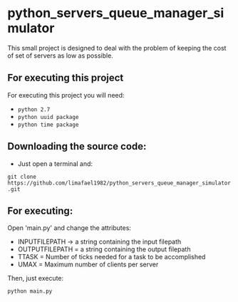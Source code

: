 # python_servers_queue_manager_simulator
This small project is designed to deal with the problem of keeping the cost of set of servers as low as possible.

## For executing this project

For executing this project you will need:

- `python 2.7`
- `python uuid package`
- `python time package`

## Downloading the source code:

- Just open a terminal and:
 
 `git clone https://github.com/limafael1982/python_servers_queue_manager_simulator.git`


## For executing:

Open 'main.py' and change the attributes:

* INPUTFILEPATH -> a string containing the input filepath 
* OUTPUTFILEPATH = a string containing the output filepath 
* TTASK = Number of ticks needed for a task to be accomplished
* UMAX = Maximum number of clients per server

Then, just execute:

`python main.py`



